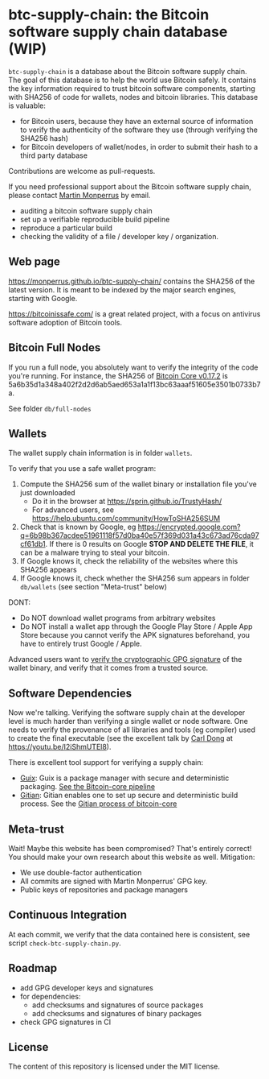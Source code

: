 # btc-supply-chain: the Bitcoin software supply chain database (WIP)

`btc-supply-chain` is a database about the Bitcoin software supply chain. The goal of this database is to help the world use Bitcoin safely. It contains the key information required to trust bitcoin software components, starting with SHA256 of code for wallets, nodes and bitcoin libraries. This database is valuable:

- for Bitcoin users, because they have an external source of information to verify the authenticity of the software they use (through verifying the SHA256 hash)
- for Bitcoin developers of wallet/nodes, in order to submit their hash to a third party database

Contributions are welcome as pull-requests.

If you need professional support about the Bitcoin software supply chain, please contact [Martin Monperrus](https://www.monperrus.net/martin/contact) by email. 

* auditing a bitcoin software supply chain
* set up a verifiable reproducible build pipeline
* reproduce a particular build
* checking the validity of a file / developer key / organization.

## Web page

<https://monperrus.github.io/btc-supply-chain/> contains the SHA256 of the latest version. It is meant to be indexed by the major search engines, starting with Google.

<https://bitcoinissafe.com/> is a great related project, with a focus on antivirus software adoption of Bitcoin tools.

## Bitcoin Full Nodes

If you run a full node, you absolutely want to verify the integrity of the code you're running.
For instance, the SHA256 of [Bitcoin Core v0.17.2](https://bitcoin.org/bin/bitcoin-core-0.17.2/bitcoin-0.17.2-aarch64-linux-gnu.tar.gz) is 5a6b35d1a348a402f2d2d6ab5aed653a1a1f13bc63aaaf51605e3501b0733b7a.

See folder `db/full-nodes`

## Wallets

The wallet supply chain information is in folder `wallets`. 

To verify that you use a safe wallet program:

1. Compute the SHA256 sum of the wallet binary or installation file you've just downloaded
    * Do it in the browser at <https://sprin.github.io/TrustyHash/>
    * For advanced users, see https://help.ubuntu.com/community/HowToSHA256SUM
2. Check that is known by Google, eg <https://encrypted.google.com?q=6b98b367acdee51961118f57d0ba40e57f369d031a43c673ad76cda97cf61db1>. If there is 0 results on Google **STOP AND DELETE THE FILE**, it can be a malware trying to steal your bitcoin.
3. If Google knows it, check the reliability of the websites where this SHA256 appears
3. If Google knows it, check whether the SHA256 sum appears in folder `db/wallets` (see section "Meta-trust" below)

DONT:

* Do NOT download wallet programs from arbitrary websites
* Do NOT install a wallet app through the Google Play Store / Apple App Store because you cannot verify the APK signatures beforehand, you have to entirely trust Google / Apple.

Advanced users want to [verify the cryptographic GPG signature](https://www.wikihow.com/Verify-a-GPG-Signature) of the wallet binary, and verify that it comes from a trusted source.


## Software Dependencies

Now we're talking. Verifying the software supply chain at the developer level is much harder than verifying a single wallet or node software. One needs to verify the provenance of all libraries and tools (eg compiler) used to create the final executable (see the excellent talk by [Carl Dong](https://github.com/dongcarl) at <https://youtu.be/I2iShmUTEl8>). 

There is excellent tool support for verifying a supply chain:

* [Guix](https://guix.gnu.org/):  Guix is a package manager with secure and deterministic packaging. [See the Bitcoin-core pipeline](https://github.com/bitcoin/bitcoin/blob/master/contrib/guix/README.md)
* [Gitian](https://gitian.org/): Gitian enables one to set up secure and deterministic build process. See the [Gitian process of bitcoin-core](https://github.com/bitcoin-core/docs/blob/master/gitian-building.md)

## Meta-trust

Wait! Maybe this website has been compromised? That's entirely correct! You should make your own research about this website as well. Mitigation:

* We use double-factor authentication
* All commits are signed with Martin Monperrus' GPG key.
* Public keys of repositories and package managers


## Continuous Integration

At each commit, we verify that the data contained here is consistent, see script `check-btc-supply-chain.py`.

## Roadmap

* add GPG developer keys and signatures
* for dependencies:
  * add checksums and signatures of source packages
  * add checksums and signatures of binary packages
* check GPG signatures in CI

## License

The content of this repository is licensed under the MIT license.



